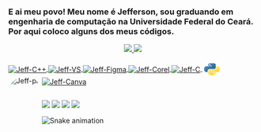 ### E ai meu povo! Meu nome é Jefferson, sou graduando em engenharia de computação na Universidade Federal do Ceará. Por aqui coloco alguns dos meus códigos.
<div align="center">
  <a href="https://github.com/FranciscoJeff16">
  <img height="180em" src="https://github-readme-stats.vercel.app/api?username=FranciscoJeff16&show_icons=true&theme=github_dark&include_all_commits=true&count_private=true"/>
  <img height="180em" src="https://github-readme-stats.vercel.app/api/top-langs/?username=FranciscoJeff16&layout=compact&langs_count=7&theme=github_dark"/>
</div>
<div style="display: inline_block"><br>
<img align="center" alt="Jeff-C++" height="30" width="40" src="https://cdn.jsdelivr.net/gh/devicons/devicon/icons/cplusplus/cplusplus-original.svg" />
<img align="center" alt="Jeff-VS" height="30" width="40" src="https://cdn.jsdelivr.net/gh/devicons/devicon/icons/vscode/vscode-original.svg" />
<img align="center" alt="Jeff-Figma" height="30" width="40" src="https://cdn.jsdelivr.net/gh/devicons/devicon/icons/figma/figma-original.svg" />
<img align="center" alt="Jeff-Corel" height="30" width="40" src="https://img.icons8.com/fluency/240/000000/coreldraw-2021.png"/>
<img align="center" alt="Jeff-C" height="30" width="40" src="https://cdn.jsdelivr.net/gh/devicons/devicon/icons/c/c-original.svg" />
<img align="center" alt="Jeff-Python" height="30" width="40" src="https://raw.githubusercontent.com/devicons/devicon/master/icons/python/python-original.svg">
<img align="center" alt="Jeff-Canva" height="30" width="40" src="https://cdn.jsdelivr.net/gh/devicons/devicon/icons/canva/canva-original.svg" />
<img align="left" alt="Jeff-pic" height="150" style="border-radius:50px;" src="https://media.discordapp.net/attachments/845342029525680158/930607032443216002/1619235336027.jpg?width=388&height=460">
</div>
  
  ##
  
  <div> 
  <a href="https://www.instagram.com/jeff.hyuu1610/" target="_blank"><img src="https://img.shields.io/badge/-Instagram-%23E4405F?style=for-the-badge&logo=instagram&logoColor=white" target="_blank"></a>
 <a href="https://discord.gg/wagxzStdcR" target="_blank"><img src="https://img.shields.io/badge/Discord-7289DA?style=for-the-badge&logo=discord&logoColor=white" target="_blank"></a> 
  <a href = "mailto:franciscojefferson1610@gmail.com"><img src="https://img.shields.io/badge/-Gmail-%23333?style=for-the-badge&logo=gmail&logoColor=white" target="_blank"></a>
  <a href="https://www.linkedin.com/in/francisco-jerferson-m-024a75b0/" target="_blank"><img src="https://img.shields.io/badge/-LinkedIn-%230077B5?style=for-the-badge&logo=linkedin&logoColor=white" target="_blank"></a> 

  </div>
  
  ![Snake animation](https://github.com/FranciscoJeff16/FranciscoJeff16/blob/output/github-contribution-grid-snake.svg)
<!--
**FranciscoJeff16/FranciscoJeff16** is a ✨ _special_ ✨ repository because its `README.md` (this file) appears on your GitHub profile.

Here are some ideas to get you started:

- 🔭 I’m currently working on ...
- 🌱 I’m currently learning ...
- 👯 I’m looking to collaborate on ...
- 🤔 I’m looking for help with ...
- 💬 Ask me about ...
- 📫 How to reach me: ...
- 😄 Pronouns: ...
- ⚡ Fun fact: ...
-->
